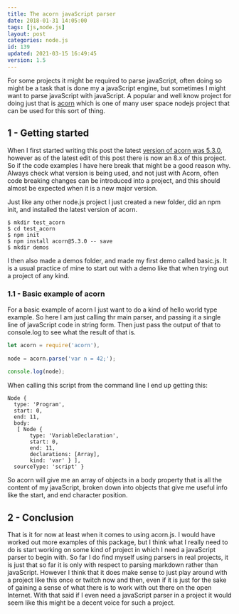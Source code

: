 ```yaml
---
title: The acorn javaScript parser
date: 2018-01-31 14:05:00
tags: [js,node.js]
layout: post
categories: node.js
id: 139
updated: 2021-03-15 16:49:45
version: 1.5
---
```


For some projects it might be required to parse javaScript, often doing so might be a task that is done my a javaScript engine, but sometimes I might want to parse javaScript with javaScript. A popular and well know project for doing just that is [acorn](https://www.npmjs.com/package/acorn) which is one of many user space nodejs project that can be used for this sort of thing.

<!-- more -->

## 1 - Getting started

When I first started writing this post the latest [version of acorn was 5.3.0](https://github.com/acornjs/acorn/tree/5.3.0), however as of the latest edit of this post there is now an 8.x of this project. So if the code examples I have here break that might be a good reason why. Always check what version is being used, and not just with Acorn, often code breaking changes can be introduced into a project, and this should almost be expected when it is a new major version.


Just like any other node.js project I just created a new folder, did an npm init, and installed the latest version of acorn. 
```
$ mkdir test_acorn
$ cd test_acorn
$ npm init
$ npm install acorn@5.3.0 -- save
$ mkdir demos
```

I then also made a demos folder, and made my first demo called basic.js. It is a usual practice of mine to start out with a demo like that when trying out a project of any kind.

### 1.1 - Basic example of acorn

For a basic example of acorn I just want to do a kind of hello world type example. So here I am just calling thr main parser, and passing it a single line of javaScript code in string form. Then just pass the output of that to console.log to see what the result of that is.

```js
let acorn = require('acorn'),
 
node = acorn.parse('var n = 42;');
 
console.log(node);
```

When calling this script from the command line I end up getting this:

```
Node {
  type: 'Program',
  start: 0,
  end: 11,
  body:
   [ Node {
       type: 'VariableDeclaration',
       start: 0,
       end: 11,
       declarations: [Array],
       kind: 'var' } ],
  sourceType: 'script' }
```

So acorn will give me an array of objects in a body property that is all the content of my javaScript, broken down into objects that give me useful info like the start, and end character position.

## 2 - Conclusion

That is it for now at least when it comes to using acorn.js. I would have worked out more examples of this package, but I think what I really need to do is start working on some kind of project in which I need a javaScript parser to begin with. So far I do find myself using parsers in real projects, it is just that so far it is only with respect to parsing markdown rather than javaScript. However I think that it does make sense to just play around with a project like this once or twitch now and then, even if it is just for the sake of gaining a sense of what there is to work with out there on the open Internet. With that said if I even need a javaScript parser in a project it would seem like this might be a decent voice for such a project.

